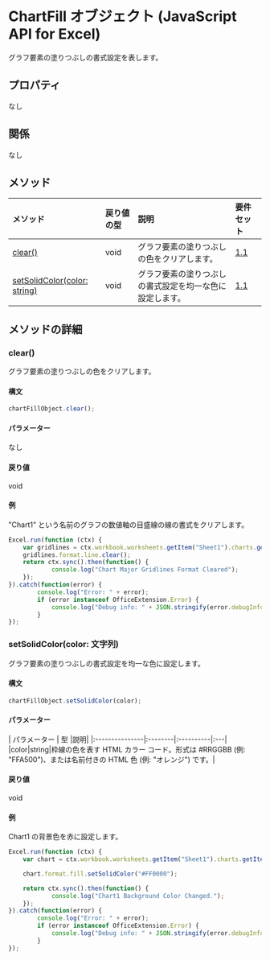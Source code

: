 # <a name="chartfill-object-javascript-api-for-excel"></a>ChartFill オブジェクト (JavaScript API for Excel)

グラフ要素の塗りつぶしの書式設定を表します。

## <a name="properties"></a>プロパティ

なし

## <a name="relationships"></a>関係
なし


## <a name="methods"></a>メソッド

| メソッド           | 戻り値の型    |説明| 要件セット|
|:---------------|:--------|:----------|:----|
|[clear()](#clear)|void|グラフ要素の塗りつぶしの色をクリアします。|[1.1](../requirement-sets/excel-api-requirement-sets.md)|
|[setSolidColor(color: string)](#setsolidcolorcolor-string)|void|グラフ要素の塗りつぶしの書式設定を均一な色に設定します。|[1.1](../requirement-sets/excel-api-requirement-sets.md)|

## <a name="method-details"></a>メソッドの詳細


### <a name="clear"></a>clear()
グラフ要素の塗りつぶしの色をクリアします。

#### <a name="syntax"></a>構文
```js
chartFillObject.clear();
```

#### <a name="parameters"></a>パラメーター
なし

#### <a name="returns"></a>戻り値
void

#### <a name="examples"></a>例

"Chart1" という名前のグラフの数値軸の目盛線の線の書式をクリアします。

```js
Excel.run(function (ctx) { 
    var gridlines = ctx.workbook.worksheets.getItem("Sheet1").charts.getItem("Chart1").axes.valueAxis.majorGridlines;    
    gridlines.format.line.clear();
    return ctx.sync().then(function() {
            console.log("Chart Major Gridlines Format Cleared");
    });
}).catch(function(error) {
        console.log("Error: " + error);
        if (error instanceof OfficeExtension.Error) {
            console.log("Debug info: " + JSON.stringify(error.debugInfo));
        }
});
```

### <a name="setsolidcolorcolor-string"></a>setSolidColor(color: 文字列)
グラフ要素の塗りつぶしの書式設定を均一な色に設定します。

#### <a name="syntax"></a>構文
```js
chartFillObject.setSolidColor(color);
```

#### <a name="parameters"></a>パラメーター
| パラメーター       | 型    |説明|
|:---------------|:--------|:----------|:---|
|color|string|枠線の色を表す HTML カラー コード。形式は #RRGGBB (例: "FFA500")、または名前付きの HTML 色 (例: "オレンジ") です。|

#### <a name="returns"></a>戻り値
void

#### <a name="examples"></a>例

Chart1 の背景色を赤に設定します。

```js
Excel.run(function (ctx) { 
    var chart = ctx.workbook.worksheets.getItem("Sheet1").charts.getItem("Chart1");    

    chart.format.fill.setSolidColor("#FF0000");

    return ctx.sync().then(function() {
            console.log("Chart1 Background Color Changed.");
    });
}).catch(function(error) {
        console.log("Error: " + error);
        if (error instanceof OfficeExtension.Error) {
            console.log("Debug info: " + JSON.stringify(error.debugInfo));
        }
});
```
